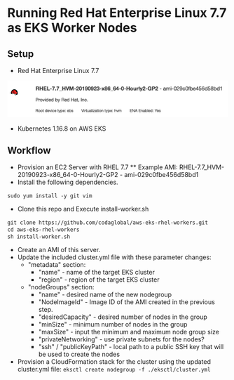 # Running Red Hat Enterprise Linux 7.7 as EKS Worker Nodes

## Setup
* Red Hat Enterprise Linux 7.7
<img src="./images/aws-rhel.png"/>
 
* Kubernetes 1.16.8 on AWS EKS

## Workflow
* Provision an EC2 Server with RHEL 7.7
** Example AMI: RHEL-7.7_HVM-20190923-x86_64-0-Hourly2-GP2 - ami-029c0fbe456d58bd1
* Install the following dependencies.
```
sudo yum install -y git vim 
```
* Clone this repo and Execute install-worker.sh
```
git clone https://github.com/codaglobal/aws-eks-rhel-workers.git
cd aws-eks-rhel-workers
sh install-worker.sh
```
* Create an AMI of this server.
* Update the included cluster.yml file with these parameter changes:
  * "metadata" section:
    *  "name" - name of the target EKS cluster
    * "region" - region of the target EKS cluster
  * "nodeGroups" section:
    * "name" - desired name of the new nodegroup
    * "NodeImageId" - Image ID of the AMI created in the previous step.
    * "desiredCapacity" - desired number of nodes in the group
    * "minSize" - minimum number of nodes in the group
    * "maxSize" - input the minimum and maximum node group size
    * "privateNetworking" - use private subnets for the nodes?
    * "ssh" / "publicKeyPath" - local path to a public SSH key that will be used to create the nodes
* Provision a CloudFormation stack for the cluster using the updated cluster.yml file:
`
eksctl create nodegroup -f ./eksctl/cluster.yml
` 

